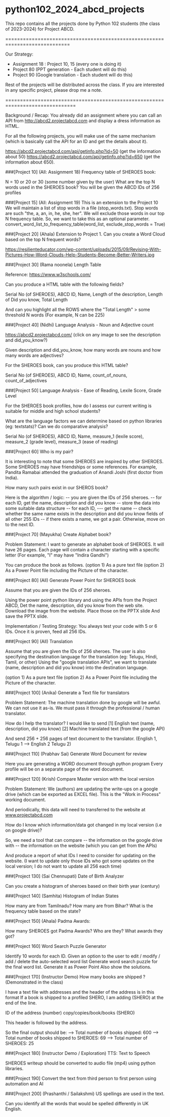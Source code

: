 # python102_2024_abcd_projects
This repo contains all the projects done by Python 102 students (the class of 2023-2024) for Project ABCD.


============================================================================

Our Strategy:
+ Assignment 18 : Project 10, 15 (every one is doing it)
+ Project 80 (PPT generation - Each student will do this)
+ Project 90 (Google translation - Each student will do this)

Rest of the projects will be distributed across the class. If you are interested in any specific project, please drop me a note.

==============================================================================


Background / Recap: You already did an assignment where you can call an API from http://abcd2.projectabcd.com and display a dress information as HTML.

For all the following projects, you will make use of the same mechanism (which is basically call the API for an ID and get the details about it).

https://abcd2.projectabcd.com/api/getinfo.php?id=50  (get the information about 50)
https://abcd2.projectabcd.com/api/getinfo.php?id=650  (get the information about 650).

###[Project 10] (All: Assignment 18) Frequency table of SHEROES book:

N = 10 or 20 or 30 (some number given by the user)
What are the top N words used in the SHEROES book? 
You will be given the ABCD IDs of 256 profiles

###[Project 15] (All: Assignment 19) This is an extension to the Project 10
We will maintain a list of stop words in a file (stop_words.txt). Stop words are such "the, a, an, in, he, she, her".
We will exclude those words in our top N frequency table.
So, we want to take this as an optional parameter.
convert_word_list_to_frequency_table(word_list, exclude_stop_words = True)

###[Project 20] (Ahala) Extension to Project 1.
Can you create a Word Cloud based on the top N frequent words?

https://resilienteducator.com/wp-content/uploads/2015/09/Revising-With-Pictures-How-Word-Clouds-Help-Students-Become-Better-Writers.jpg

###[Project 30] (Rama noonela) Length Table

Reference: https://www.w3schools.com/

Can you produce a HTML table with the following fields?

Serial No (of SHEROES), ABCD ID, Name,  Length of the description, Length of Did you know, Total Length

And can you highlight all the ROWS where the "Total Length" > some threshold N words (For example, N can be 225)


###[Project 40] (Nidhi) Language Analysis - Noun and Adjective count

https://abcd2.projectabcd.com/  (click on any image to see the description and did_you_know?)

Given description and did_you_know, how many words are nouns and how many words are adjectives?

For the SHEROES book, can you produce this HTML table?

Serial No (of SHEROES), ABCD ID, Name, count_of_nouns, count_of_adjectives


###[Project 50]  Language Analysis - Ease of Reading, Lexile Score, Grade Level

For the SHEROES book profiles, how do I assess our current writing is suitable for middle and high school students?

What are the language factors we can determine based on python libraries (eg: textstats)?
Can we do comparative analysis?

Serial No (of SHEROES), ABCD ID, Name,  measure_1 (lexile score), measure_2 (grade level), measure_3 (ease of reading)

###[Project 60] Who is my pair?

It is interesting to note that some SHEROES are inspired by other SHEROES.
Some SHEROES may have friendships or some references.
For example, Pandita Ramabai attended the graduation of Anandi Joshi (first doctor from India).

How many such pairs exist in our SHEROS book?

Here is the algorithm / logic:
-- you are given the IDs of 256 sheroes.
-- for each ID, get the name, description and did you know
-- store the data into some suitable data structure
-- for each ID,
            --- get the name
            -- check whether the same name exists in the description and did you know fields of all other 255 IDs
            -- if there exists a name, we got a pair. Otherwise, move on to the next ID.


###[Project 70] (Mayukha) Create Alphabet book?

Problem Statement: I want to generate an alphabet book of SHEROES. 
It will have 26 pages. Each page will contain a character starting with a specific letter (For example, "I" may have "Indira Gandhi")

You can produce the book as follows.
(option 1) As a pure text file
(option 2) As a Power Point file including the Picture of the character.


###[Project 80] (All) Generate Power Point for SHEROES book

Assume that you are given the IDs of 256 sheroes.

Using the power point python library and using the APIs from the Project ABCD,
Det the name, description, did you know from the web site.
Download the image from the website.
Place those on the PPTX slide
And save the PPTX slide.

Implementation  / Testing Strategy: You always test your code with 5 or 6 IDs. Once it is proven, feed all 256 IDs.

###[Project 90] (All) Translation

Assume that you are given the IDs of 256 sheroes.
The user is also specifying the destination language for the translation (eg: Telugu, Hindi, Tamil, or other)
Using the "google translation APIs", we want to translate (name, description and did you know) into the destination language.

(option 1) As a pure text file
(option 2) As a Power Point file including the Picture of the character.


###[Project 100] (Anika) Generate a Text file for translators

Problem Statement: The machine translation done by google will be awful. We can not use it as-is. We must pass it through the professional / human translator.

How do I help the translator? I would like to send 
[1] English text (name, description, did you know)
[2] Machine translated text (from the google API)

And send 256 + 256 pages of text document to the translator.  (English 1, Telugu 1 --> English 2 Telugu 2)


###[Project 110] (Prabhav Sai) Generate Word Document for review

Here you are generating a WORD document through python program
Every profile will be on a separate page of the word document.


###[Project 120] (Krish) Compare Master version with the local version

Problem Statement: We (authors) are updating the write-ups on a google drive (which can be exported as EXCEL file). This is the "Work in Process" working document.

And periodically, this data will need to transferred to the website at www.projectabcd.com

How do I know which information/data got changed in my local version (i.e on google drive)?

So, we need a tool that can compare
-- the information on the google drive
with
-- the information on the website (which you can get from the APIs)

And produce a report of what IDs I need to consider for updating on the website.
(I want to update only those IDs who got some updates on the local version; I do not want to update all 256 each time)

###[Project 130] (Sai Chennupati) Date of Birth Analyzer

Can you create a histogram of sheroes based on their birth year (century)

###[Project 140] (Samhita) Histogram of Indian States

How many are from Tamilnadu?
How many are from Bihar?
What is the frequency table based on the state?

###[Project 150]  (Ahala)  Padma Awards:

How many SHEROES got Padma Awards?
Who are they? What awards they got?

###[Project 160] Word Search Puzzle Generator

Identify 10 words for each ID.
Given an option to the user to edit / modify / add / delete the auto-selected word list
Generate word search puzzle for the final word list.
Generate it as Power Point
Also show the solutions.

###[Project 170] (Instructor Demo) How many books are shipped ?  (Demonstrated in the class)

I have a text file with addresses and the header of the address is in this format
If a book is shipped to a profiled SHERO, I am adding (SHERO) at the end of the line.

ID of the address   (number)  copy/copies/book/books  (SHERO)

This header is followed by the address.

So the final output should be:
--> Total number of books shipped: 600
--> Total number of books shipped to SHEROES: 69
--> Total number of SHEROES: 25


###[Project 180] (Instructor Demo / Exploration)  TTS: Text to Speech

SHEROES writeup should be converted to audio file (mp4) using python libraries.

###[Project 190]  Convert the text from third person to first person
using automation and AI

###[Project 200] (Prashanthi / Sailakshmi) US spellings are used in the text.

Can you identify all the words that would be spelled differently in UK English.
